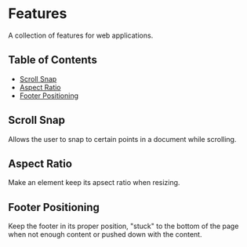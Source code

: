 # Features

A collection of features for web applications.

## Table of Contents

- [Scroll Snap](#scroll-snap)
- [Aspect Ratio](#aspect-ratio)
- [Footer Positioning](#footer-positioning)

## Scroll Snap

Allows the user to snap to certain points in a document while scrolling.

## Aspect Ratio

Make an element keep its apsect ratio when resizing.

## Footer Positioning

Keep the footer in its proper position, "stuck" to the bottom of the page when not enough content or pushed down with the content.
